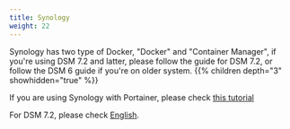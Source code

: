 ```yaml
---
title: Synology
weight: 22
---
```

Synology has two type of Docker, "Docker" and "Container Manager", if you're using DSM 7.2 and latter, please follow the guide for DSM 7.2, or follow the DSM 6 guide if you're on older system.
{{% children depth="3" showhidden="true" %}}

If you are using Synology with Portainer, please check [this tutorial](https://mariushosting.com/how-to-install-rustdesk-on-your-synology-nas/)

For DSM 7.2, please check [English](/docs/en/self-host/rustdesk-server-oss/synology/dsm-7/).

